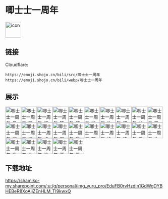 # 唧士士一周年
<img src="https://emoji.shojo.cn/bili/src/唧士士一周年/icon.png" width="50" height="50" alt="icon">

## 链接
Cloudflare:
```
https://emoji.shojo.cn/bili/src/唧士士一周年
https://emoji.shojo.cn/bili/webp/唧士士一周年
```
## 展示
<img src="https://emoji.shojo.cn/bili/src/唧士士一周年/唧士士一周年-呆.png" width="50" height="50" alt="唧士士一周年-呆"><img src="https://emoji.shojo.cn/bili/src/唧士士一周年/唧士士一周年-哭哭.png" width="50" height="50" alt="唧士士一周年-哭哭"><img src="https://emoji.shojo.cn/bili/src/唧士士一周年/唧士士一周年-呕.png" width="50" height="50" alt="唧士士一周年-呕"><img src="https://emoji.shojo.cn/bili/src/唧士士一周年/唧士士一周年-赞同.png" width="50" height="50" alt="唧士士一周年-赞同"><img src="https://emoji.shojo.cn/bili/src/唧士士一周年/唧士士一周年-打call.png" width="50" height="50" alt="唧士士一周年-打call"><img src="https://emoji.shojo.cn/bili/src/唧士士一周年/唧士士一周年-摊手.png" width="50" height="50" alt="唧士士一周年-摊手"><img src="https://emoji.shojo.cn/bili/src/唧士士一周年/唧士士一周年-比心.png" width="50" height="50" alt="唧士士一周年-比心"><img src="https://emoji.shojo.cn/bili/src/唧士士一周年/唧士士一周年-摸鱼.png" width="50" height="50" alt="唧士士一周年-摸鱼"><img src="https://emoji.shojo.cn/bili/src/唧士士一周年/唧士士一周年-冲鸭.png" width="50" height="50" alt="唧士士一周年-冲鸭"><img src="https://emoji.shojo.cn/bili/src/唧士士一周年/唧士士一周年-晚安.png" width="50" height="50" alt="唧士士一周年-晚安"><img src="https://emoji.shojo.cn/bili/src/唧士士一周年/唧士士一周年-吃瓜.png" width="50" height="50" alt="唧士士一周年-吃瓜"><img src="https://emoji.shojo.cn/bili/src/唧士士一周年/唧士士一周年-问号.png" width="50" height="50" alt="唧士士一周年-问号"><img src="https://emoji.shojo.cn/bili/src/唧士士一周年/唧士士一周年-点赞.png" width="50" height="50" alt="唧士士一周年-点赞"><img src="https://emoji.shojo.cn/bili/src/唧士士一周年/唧士士一周年-累.png" width="50" height="50" alt="唧士士一周年-累"><img src="https://emoji.shojo.cn/bili/src/唧士士一周年/唧士士一周年-我没事.png" width="50" height="50" alt="唧士士一周年-我没事"><img src="https://emoji.shojo.cn/bili/src/唧士士一周年/唧士士一周年-呵呵.png" width="50" height="50" alt="唧士士一周年-呵呵"><img src="https://emoji.shojo.cn/bili/src/唧士士一周年/唧士士一周年-捡垃圾.png" width="50" height="50" alt="唧士士一周年-捡垃圾"><img src="https://emoji.shojo.cn/bili/src/唧士士一周年/唧士士一周年-哇塞.png" width="50" height="50" alt="唧士士一周年-哇塞"><img src="https://emoji.shojo.cn/bili/src/唧士士一周年/唧士士一周年-爱你.png" width="50" height="50" alt="唧士士一周年-爱你"><img src="https://emoji.shojo.cn/bili/src/唧士士一周年/唧士士一周年-许愿.png" width="50" height="50" alt="唧士士一周年-许愿"><img src="https://emoji.shojo.cn/bili/src/唧士士一周年/唧士士一周年-送花.png" width="50" height="50" alt="唧士士一周年-送花"><img src="https://emoji.shojo.cn/bili/src/唧士士一周年/唧士士一周年-达咩.png" width="50" height="50" alt="唧士士一周年-达咩"><img src="https://emoji.shojo.cn/bili/src/唧士士一周年/唧士士一周年-没事吧.png" width="50" height="50" alt="唧士士一周年-没事吧"><img src="https://emoji.shojo.cn/bili/src/唧士士一周年/唧士士一周年-两眼一黑.png" width="50" height="50" alt="唧士士一周年-两眼一黑"><img src="https://emoji.shojo.cn/bili/src/唧士士一周年/唧士士一周年-偷看.png" width="50" height="50" alt="唧士士一周年-偷看">

## 下载地址

https://shamiko-my.sharepoint.com/:u:/g/personal/img_yuru_pro/EduFB0rvHzdIn1GdWgDYBHEBeR8XoAjjZEnHLM_TI9kwxQ